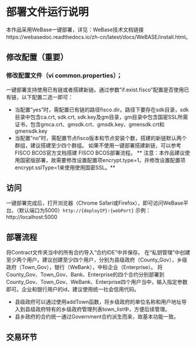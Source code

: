 # 部署文件运行说明
本作品采用WeBase一键部署，详见：WeBase技术文档链接https://webasedoc.readthedocs.io/zh-cn/latest/docs/WeBASE/install.html。
## 修改配置（重要）
### 修改配置文件（vi common.properties）；
一键部署支持使用已有链或者搭建新链。通过参数”if.exist.fisco”配置是否使用已有链，以下配置二选一即可：
- 当配置”yes”时，需配置已有链的路径fisco.dir。路径下要存在sdk目录，sdk目录中包含ca.crt, sdk.crt, sdk.key及gm目录，gm目录中包含国密SSL所需证书，包含gmca.crt、gmsdk.crt、gmsdk.key、gmensdk.crt和gmensdk.key
- 当配置”no”时，需配置节点fisco版本和节点安装个数，搭建的新链默认两个群组，建议搭建至少四个群组。
如果不使用一键部署搭建新链，可以参考FISCO BCOS官方文档搭建 FISCO BCOS部署流程。
** 注意：本作品建议使用国密版部署，故需要修改设置配置项encrypt.type=1，并修改设置配置项encrypt.sslType=1来使用使用国密SSL。**
## 访问
一键部署完成后，打开浏览器（Chrome Safari或Firefox），即可访问WeBase平台。（默认端口为5000）``
http://{deployIP}:{webPort} ``
示例：http://localhost:5000
## 部署流程
将Contract文件夹当中的所有合约导入“合约IDE”中并保存。
在“私钥管理”中创建至少两个用户。建议创建至少四个用户，分别为县级政府（County_Gov），乡级政府（Town_Gov），银行（WeBank），中标企业（Enterprise）。
将County_Gov、Town_Gov、Bank、Enterprise的四个合约分别部署到County_Gov、Town_Gov、WeBank、Enterprise四个用户当中，输入指定参数即可。企业和银行用户的id，建议使用统一社会信用代码。
* 县级政府可以通过使用addTown函数，将乡级政府的单位名称和用户地址导入到县级政府特有的乡级政府管理列表town_list中，方便后续管理。
* 县乡政府的合约统一通过Government合约派生而来，故基本功能一致。
## 交易环节








